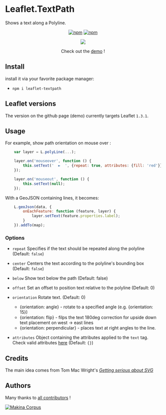 Leaflet.TextPath
================

Shows a text along a Polyline.

<p align="center">
<a href="https://www.npmjs.com/package/leaflet-textpath"><img alt="npm" src="https://img.shields.io/npm/dt/leaflet-textpath"></a>
<a href="https://www.npmjs.com/package/leaflet-textpath"><img alt="npm" src= "https://img.shields.io/npm/v/leaflet-textpath?color=red"></a>
</p>

<div class="demo">
<p align="center"><img src="./screenshot.png"></p>
<p align="center">Check out the <a href="https://makinacorpus.github.io/Leaflet.TextPath/">demo</a> ! </p>
</div>

Install
-----
install it via your favorite package manager:
* `npm i leaflet-textpath`

Leaflet versions
-----

The version on the github page (demo) currently targets Leaflet `1.3.1`.

Usage
-----

For example, show path orientation on mouse over :

```javascript
    var layer = L.polyLine(...);

    layer.on('mouseover', function () {
        this.setText('  ►  ', {repeat: true, attributes: {fill: 'red'}});
    });

    layer.on('mouseout', function () {
        this.setText(null);
    });
```

With a GeoJSON containing lines, it becomes:

```javascript
    L.geoJson(data, {
        onEachFeature: function (feature, layer) {
            layer.setText(feature.properties.label);
        }
    }).addTo(map);

```

### Options

* `repeat` Specifies if the text should be repeated along the polyline (Default: `false`)
* `center` Centers the text according to the polyline's bounding box  (Default: `false`)
* `below` Show text below the path (Default: false)
* `offset` Set an offset to position text relative to the polyline (Default: 0)
* `orientation` Rotate text.  (Default: 0)
    - {orientation: angle} - rotate to a specified angle (e.g. {orientation: 15})
    - {orientation: flip} - filps the text 180deg correction for upside down text placement on west -> east lines
    - {orientation: perpendicular} - places text at right angles to the line.

* `attributes` Object containing the attributes applied to the `text` tag. Check valid attributes [here](https://developer.mozilla.org/en-US/docs/Web/SVG/Element/text#Attributes) (Default: `{}`)

Credits
-------

The main idea comes from Tom Mac Wright's *[Getting serious about SVG](https://web.archive.org/web/20130312131812/http://mapbox.com/osmdev/2012/11/20/getting-serious-about-svg/)*

Authors
-------

Many thanks to [all contributors](https://github.com/makinacorpus/Leaflet.TextPath/graphs/contributors) !

[![Makina Corpus](http://depot.makina-corpus.org/public/logo.gif)](http://makinacorpus.com)
